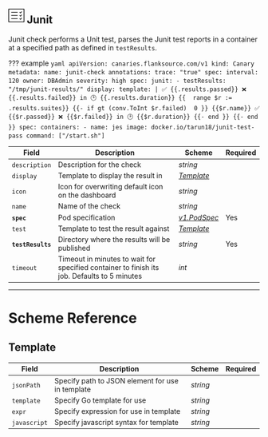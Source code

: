 ## <img src='https://raw.githubusercontent.com/flanksource/flanksource-ui/main/src/icons/junit.svg' style='height: 32px'/> Junit

Junit check performs a Unit test, parses the Junit test reports in a container at a specified path as defined in `testResults`.

??? example
     ```yaml
      apiVersion: canaries.flanksource.com/v1
      kind: Canary
      metadata:
        name: junit-check
        annotations:
          trace: "true"
      spec:
        interval: 120
        owner: DBAdmin
        severity: high
        spec:
          junit:
            - testResults: "/tmp/junit-results/"
              display:
                template: |
                  ✅ {{.results.passed}} ❌ {{.results.failed}} in 🕑 {{.results.duration}}
                  {{  range $r := .results.suites}}
                  {{- if gt (conv.ToInt $r.failed)  0 }}
                    {{$r.name}} ✅ {{$r.passed}} ❌ {{$r.failed}} in 🕑 {{$r.duration}}
                  {{- end }}
                  {{- end }}
              spec:
                containers:
                  - name: jes
                    image: docker.io/tarun18/junit-test-pass
                    command: ["/start.sh"]    
     ```

| Field | Description | Scheme | Required |
| ----- | ----------- | ------ | -------- |
| `description` | Description for the check | *string* |  |
| `display` | Template to display the result in | [*Template*](#template) |  |
| `icon` | Icon for overwriting default icon on the dashboard | *string* |  |
| `name` | Name of the check | *string* |  |
| **`spec`** | Pod specification | [*v1.PodSpec*](https://kubernetes.io/docs/reference/generated/kubernetes-api/v1.20/#podspec-v1-core) | Yes |
| `test` | Template to test the result against | [*Template*](#template) |  |
| **`testResults`** | Directory where the results will be published | *string* | Yes |
| `timeout` | Timeout in minutes to wait for specified container to finish its job. Defaults to 5 minutes | *int* |  |

---
# Scheme Reference
## Template

| Field | Description | Scheme | Required |
| ----- | ----------- | ------ | -------- |
| `jsonPath` | Specify path to JSON element for use in template | *string* |  |
| `template` | Specify Go template for use | *string* |  |
| `expr` | Specify expression for use in template  | *string* |  |
| `javascript` | Specify javascript syntax for template | *string* |  |
